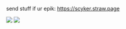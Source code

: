   send stuff if ur epik: https://scyker.straw.page

![](https://cdn.discordapp.com/attachments/906679512962592818/1396694581877276672/obaN44r.png?ex=687f04b1&is=687db331&hm=44a7695232320cf247dc51645607cc9be7782e54ad5d411565189fc65ad7cf00&) ![](https://cdn.discordapp.com/attachments/906679512962592818/1396694993501950054/TAW71qQ.png?ex=687f0513&is=687db393&hm=2456c6d2a3f2b974bc2ce60a37737c7cd3694f2749ed5f36aab5a640541e8db2&)
